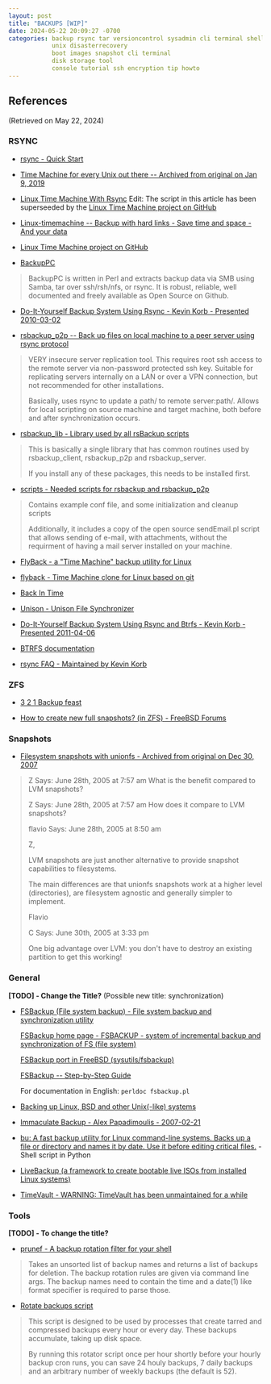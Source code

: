 ```yaml
---
layout: post
title: "BACKUPS [WIP]"
date: 2024-05-22 20:09:27 -0700 
categories: backup rsync tar versioncontrol sysadmin cli terminal shell script
            unix disasterrecovery
            boot images snapshot cli terminal 
            disk storage tool 
            console tutorial ssh encryption tip howto 
---
```



## References
(Retrieved on May 22, 2024)   


### RSYNC

* [rsync - Quick Start](http://www.stearns.org/doc/rsync-quickstart.txt)

* [Time Machine for every Unix out there -- Archived from original on Jan 9, 2019](https://web.archive.org/web/20190109091404/http://blog.interlinked.org/tutorials/rsync_time_machine.html)

* [Linux Time Machine With Rsync](http://ekenberg.se/blog/linux-timemachine-with-rsync/)
  Edit: The script in this article has been superseeded by the [Linux Time Machine project on GitHub](https://github.com/ekenberg/linux-timemachine)

* [Linux-timemachine -- Backup with hard links - Save time and space - And your data](http://ekenberg.github.io/linux-timemachine/)

* [Linux Time Machine project on GitHub](https://github.com/ekenberg/linux-timemachine)

* [BackupPC](https://backuppc.github.io/backuppc/)
> BackupPC is written in Perl and extracts backup data via SMB using Samba, tar over ssh/rsh/nfs, or rsync.
> It is robust, reliable, well documented and freely available as Open Source on Github.

* [Do-It-Yourself Backup System Using Rsync - Kevin Korb - Presented 2010-03-02](https://www.sanitarium.net/golug/rsync_backups_2010.html)

* [rsbackup_p2p -- Back up files on local machine to a peer server using rsync protocol](https://unixservertech.com/scripts/rsbackup_p2p.html)
> VERY insecure server replication tool.
> This requires root ssh access to the remote server via non-password protected ssh key.
> Suitable for replicating servers internally on a LAN or over a VPN connection, but not recommended for other installations.
> 
> Basically, uses rsync to update a path/ to remote server:path/.
> Allows for local scripting on source machine and target machine, both before and after synchronization occurs.

* [rsbackup_lib - Library used by all rsBackup scripts](https://unixservertech.com/scripts/rsbackup_lib.html) 
>  This is basically a single library that has common routines used by rsbackup_client, rsbackup_p2p and rsbackup_server.
>
> If you install any of these packages, this needs to be installed first. 

* [scripts - Needed scripts for rsbackup and rsbackup_p2p](https://unixservertech.com/scripts/scripts.html)
> Contains example conf file, and some initialization and cleanup scripts
>
> Additionally, it includes a copy of the open source sendEmail.pl script that allows sending of e-mail, with attachments, without the requirment of having a mail server installed on your machine.

* [FlyBack - a "Time Machine" backup utility for Linux](https://web.archive.org/web/20100214071346/https://bernaz.wordpress.com/2008/01/19/flyback-a-time-machine-backup-utility-for-linux/)

* [flyback - Time Machine clone for Linux based on git](https://github.com/mwarrenus/flyback)

* [Back In Time](https://web.archive.org/web/20160201170750/http://backintime.le-web.org)

* [Unison - Unison File Synchronizer](https://www.cis.upenn.edu/~bcpierce/unison/index.html)

* [Do-It-Yourself Backup System Using Rsync and Btrfs - Kevin Korb - Presented 2011-04-06](https://www.sanitarium.net/golug/rsync+btrfs_backups_2011.html)

* [BTRFS documentation](https://btrfs.readthedocs.io)

* [rsync FAQ - Maintained by Kevin Korb](https://www.sanitarium.net/rsyncfaq/)

### ZFS

* [3 2 1 Backup feast](https://www.amoradi.org/20210909095248.html)

* [How to create new full snapshots? (in ZFS) - FreeBSD Forums](https://forums.freebsd.org/threads/how-to-create-new-full-snapshots.66903/)

### Snapshots

* [Filesystem snapshots with unionfs - Archived from original on Dec 30, 2007](https://web.archive.org/web/20071230073436/https://flaviostechnotalk.com/wordpress/index.php/2005/06/28/filesystem-snapshots-with-unionfs/)
> Z Says:
> June 28th, 2005 at 7:57 am
> What is the benefit compared to LVM snapshots?
>
> Z Says:
> June 28th, 2005 at 7:57 am
> How does it compare to LVM snapshots?
> 
> flavio Says:
> June 28th, 2005 at 8:50 am
>
> Z,
> 
> LVM snapshots are just another alternative to provide snapshot capabilities to filesystems.
> 
> The main differences are that unionfs snapshots work at a higher level (directories), are filesystem agnostic and generally simpler to implement.
> 
> Flavio
> 
> C Says:
> June 30th, 2005 at 3:33 pm
> 
> One big advantage over LVM: you don't have to destroy an existing partition to get this working!


### General

**[TODO] - Change the Title?** (Possible new title: synchronization) 

* [FSBackup (File system backup) - File system backup and synchronization utility](https://github.com/opennet/FSBackup)

  [FSBackup home page - FSBACKUP - system of incremental backup and synchronization of FS (file system)](http://www.opennet.ru/dev/fsbackup/)

  [FSBackup port in FreeBSD (sysutils/fsbackup)](https://www.freshports.org/sysutils/fsbackup/)

  [FSBackup -- Step-by-Step Guide](http://www.opennet.ru/dev/fsbackup/fsbackup_eng_guide.txt)

  For documentation in English: ```perldoc fsbackup.pl```

* [Backing up Linux, BSD and other Unix(-like) systems](https://www.halfgaar.net/backing-up-unix)

* [Immaculate Backup - Alex Papadimoulis - 2007-02-21](https://thedailywtf.com/articles/Immaculate_Backup_)

* [bu: A fast backup utility for Linux command-line systems. Backs up a file or directory and names it by date. Use it before editing critical files.](https://github.com/Tolaris/bu) - Shell script in Python

* [LiveBackup (a framework to create bootable live ISOs from installed Linux systems)](https://livebackup.sourceforge.net/)

* [TimeVault - WARNING: TimeVault has been unmaintained for a while](https://wiki.ubuntu.com/TimeVault)

### Tools

**[TODO] - To change the title?**

* [prunef -  A backup rotation filter for your shell](https://sr.ht/~apreiml/prunef/)
> Takes an unsorted list of backup names and returns a list of backups for deletion.
> The backup rotation rules are given via command line args.
> The backup names need to contain the time and a date(1) like format specifier is required to parse those.

* [Rotate backups script](https://github.com/adamfeuer/rotate-backups)
> This script is designed to be used by processes that create tarred and compressed backups every hour or every day.
> These backups accumulate, taking up disk space.
> 
> By running this rotator script once per hour shortly before your hourly backup cron runs, you can save 24 houly backups, 7 daily backups and an arbitrary number of weekly backups (the default is 52).

